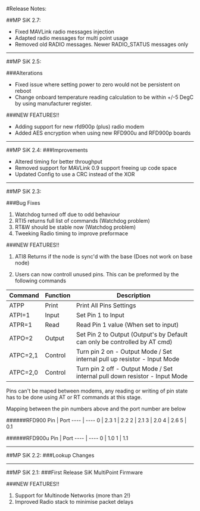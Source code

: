 #Release Notes:

##MP SiK 2.7:
* Fixed MAVLink radio messages injection
* Adapted radio messages for multi point usage
* Removed old RADIO messages. Newer RADIO_STATUS messages only

----
##MP SiK 2.5:

###Alterations
* Fixed issue where setting power to zero would not be persistent on reboot
* Change onboard temperature reading calculation to be within +/-5 DegC by using manufacturer register.

###NEW FEATURES!!
* Adding support for new rfd900p (plus) radio modem
* Added AES encryption when using new RFD900u and RFD900p boards

----
##MP SiK 2.4:
###Improvements
* Altered timing for better throughput
* Removed support for MAVLink 0.9 support freeing up code space
* Updated Config to use a CRC instead of the XOR 

----

##MP SiK 2.3:

###Bug Fixes
1. Watchdog turned off due to odd behaviour
2. RTI5 returns full list of commands (Watchdog problem)
3. RT&W should be stable now (Watchdog problem)
4. Tweeking Radio timing to improve preformace

###NEW FEATURES!!

1. ATI8 Returns if the node is sync'd with the base (Does not work on base node)

2. Users can now controll unused pins. This can be preformed by the following commands

Command       | Function | Description
------------- | ---------|-------------
ATPP          | Print    | Print All Pins Settings
ATPI=1        | Input    | Set Pin 1 to Input
ATPR=1        | Read     | Read Pin 1 value (When set to input)
ATPO=2        | Output   | Set Pin 2 to Output (Output's by Default can only be controlled by AT cmd)
ATPC=2,1      | Control  | Turn pin 2 on  - Output Mode / Set internal pull up resistor - Input Mode 
ATPC=2,0      | Control  | Turn pin 2 off - Output Mode / Set internal pull down resistor - Input Mode

Pins can't be maped between modems, any reading or writing of pin state has to be done using AT or RT commands at this stage. 

Mapping between the pin numbers above and the port number are below

######RFD900
Pin  | Port
---- | ----
0    | 2.3
1    | 2.2
2    | 2.1
3    | 2.0
4    | 2.6
5    | 0.1

######RFD900u
Pin  | Port
---- | ----
0    | 1.0
1    | 1.1

----
##MP SiK 2.2:
###Lookup Changes

----
##MP SiK 2.1:
###First Release SiK MultiPoint Firmware

###NEW FEATURES!!
1. Support for Multinode Networks (more than 2!)
2. Improved Radio stack to minimise packet delays
